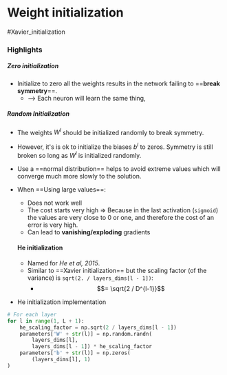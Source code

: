 ---
---

# Weight initialization
#Xavier_initialization

### Highlights 

##### Zero initialization
- Initialize to zero all the weights results in the network failing to ==**break symmetry**==.
	- --> Each neuron will learn the same thing,

##### Random Initialization
- The weights $W^l$ should be initialized randomly to break symmetry.
- However, it's is ok to initialize the biases $b^l$ to zeros. Symmetry is still broken so long as $W^l$ is initialized randomly.
- Use a ==normal distribution== helps to avoid extreme values which will converge much more slowly to the solution.
- When ==Using large values==:
	- Does not work well
	- The cost starts very high => Because in the last activation (`sigmoid`) the values are very close to 0 or one, and therefore the cost of an error is very high.
	- Can lead to **vanishing/exploding** gradients
	
	#### He initialization
	- Named for *He et al, 2015*.
	- Similar to ==Xavier initialization== but the scaling factor (of the variance) is `sqrt(2. / layers_dims[l - 1])`:
		- $$= \sqrt{2 / D^{l-1}}$$

- He initialization implementation
```python
# For each layer
for l in range(1, L + 1):
	he_scaling_factor = np.sqrt(2 / layers_dims[l - 1])
	parameters['W' + str(l)] = np.random.randn(
		layers_dims[l], 
		layers_dims[l - 1]) * he_scaling_factor
	parameters['b' + str(l)] = np.zeros(
		(layers_dims[l], 1)
)
```
